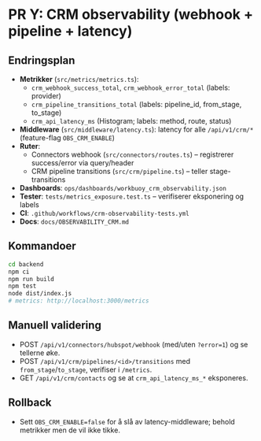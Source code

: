 # PR Y: CRM observability (webhook + pipeline + latency)

## Endringsplan
- **Metrikker** (`src/metrics/metrics.ts`): 
  - `crm_webhook_success_total`, `crm_webhook_error_total` (labels: provider)
  - `crm_pipeline_transitions_total` (labels: pipeline_id, from_stage, to_stage)
  - `crm_api_latency_ms` (Histogram; labels: method, route, status)
- **Middleware** (`src/middleware/latency.ts`): latency for alle `/api/v1/crm/*` (feature-flag `OBS_CRM_ENABLE`)
- **Ruter**:
  - Connectors webhook (`src/connectors/routes.ts`) – registrerer success/error via query/header
  - CRM pipeline transitions (`src/crm/pipeline.ts`) – teller stage-transitions
- **Dashboards**: `ops/dashboards/workbuoy_crm_observability.json`
- **Tester**: `tests/metrics_exposure.test.ts` – verifiserer eksponering og labels
- **CI**: `.github/workflows/crm-observability-tests.yml`
- **Docs**: `docs/OBSERVABILITY_CRM.md`

## Kommandoer
```bash
cd backend
npm ci
npm run build
npm test
node dist/index.js
# metrics: http://localhost:3000/metrics
```

## Manuell validering
- POST `/api/v1/connectors/hubspot/webhook` (med/uten `?error=1`) og se tellerne øke.
- POST `/api/v1/crm/pipelines/<id>/transitions` med `from_stage`/`to_stage`, verifiser i `/metrics`.
- GET `/api/v1/crm/contacts` og se at `crm_api_latency_ms_*` eksponeres.

## Rollback
- Sett `OBS_CRM_ENABLE=false` for å slå av latency-middleware; behold metrikker men de vil ikke tikke.
